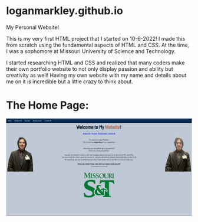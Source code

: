 # loganmarkley.github.io
My Personal Website!
 
This is my very first HTML project that I started on 10-6-2022!
I made this from scratch using the fundamental aspects of HTML and CSS.
At the time, I was a sophomore at Missouri University of Science and Technology.

I started researching HTML and CSS and realized that many coders make their own portfolio website to not only display passion and ability but creativity as well!
Having my own website with my name and details about me on it is incredible but a little crazy to think about.

# The Home Page:
![](https://github.com/loganmarkley/loganmarkley.github.io/blob/main/DemoIMG.png?raw=true)
